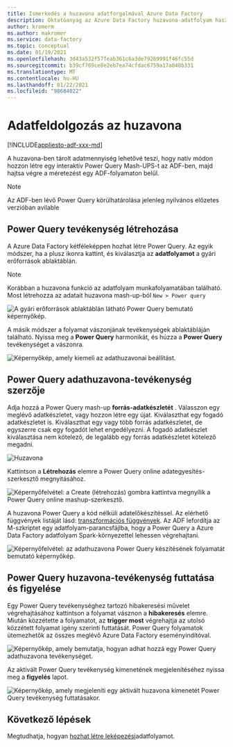 ```yaml
---
title: Ismerkedés a huzavona adatforgalmával Azure Data Factory
description: Oktatóanyag az Azure Data Factory huzavona-adatfolyam használatával történő előkészítéséhez
author: kromerm
ms.author: makromer
ms.service: data-factory
ms.topic: conceptual
ms.date: 01/19/2021
ms.openlocfilehash: 3d43a532f57feab361c6a3de79269991f46fc55d
ms.sourcegitcommit: b39cf769ce8e2eb7ea74cfdac6759a17a048b331
ms.translationtype: MT
ms.contentlocale: hu-HU
ms.lasthandoff: 01/22/2021
ms.locfileid: "98684022"
---
```

# <a name="prepare-data-with-data-wrangling"></a>Adatfeldolgozás az huzavona

[!INCLUDE[appliesto-adf-xxx-md](includes/appliesto-adf-xxx-md.md)]

A huzavona-ben tárolt adatmennyiség lehetővé teszi, hogy natív módon hozzon létre egy interaktív Power Query Mash-UPS-t az ADF-ben, majd hajtsa végre a méretezést egy ADF-folyamaton belül.

> [!NOTE]
> Az ADF-ben lévő Power Query körülhatárolása jelenleg nyilvános előzetes verzióban avilable

## <a name="create-a-power-query-activity"></a>Power Query tevékenység létrehozása

A Azure Data Factory kétféleképpen hozhat létre Power Query. Az egyik módszer, ha a plusz ikonra kattint, és kiválasztja az **adatfolyamot** a gyári erőforrások ablaktáblán.

> [!NOTE]
> Korábban a huzavona funkció az adatfolyam munkafolyamatában található. Most létrehozza az adatait huzavona mash-up-ból ```New > Power query```

![A gyári erőforrások ablaktáblán látható Power Query bemutató képernyőkép.](media/data-flow/power-query-wrangling.png)

A másik módszer a folyamat vászonjának tevékenységek ablaktábláján található. Nyissa meg a **Power Query** harmonikát, és húzza a **Power Query** tevékenységet a vászonra.

![Képernyőkép, amely kiemeli az adathuzavonai beállítást.](media/data-flow/power-query-activity.png)

## <a name="author-a-power-query-data-wrangling-activity"></a>Power Query adathuzavona-tevékenység szerzője

Adja hozzá a Power Query mash-up **forrás-adatkészletét** . Válasszon egy meglévő adatkészletet, vagy hozzon létre egy újat. Kiválaszthat egy fogadó adatkészletet is. Kiválaszthat egy vagy több forrás adatkészletet, de egyszerre csak egy fogadót lehet engedélyezni. A fogadó adatkészlet kiválasztása nem kötelező, de legalább egy forrás adatkészletet kötelező megadni.

![Huzavona](media/wrangling-data-flow/tutorial4.png)

Kattintson a **Létrehozás** elemre a Power Query online adategyesítés-szerkesztő megnyitásához.

![Képernyőfelvétel: a Create (létrehozás) gombra kattintva megnyílik a Power Query online mashup-szerkesztő.](media/wrangling-data-flow/tutorial5.png)

A huzavona Power Query a kód nélküli adatelőkészítéssel. Az elérhető függvények listáját lásd: [transzformációs függvények](wrangling-functions.md). Az ADF lefordítja az M-szkriptet egy adatfolyam-parancsfájlba, hogy a Power Query a Azure Data Factory adatfolyam Spark-környezettel lehessen végrehajtani.

![Képernyőfelvétel: az adathuzavona Power Query készítésének folyamatát bemutató képernyőkép.](media/wrangling-data-flow/tutorial6.png)

## <a name="running-and-monitoring-a-power-query-data-wrangling-activity"></a>Power Query huzavona-tevékenység futtatása és figyelése

Egy Power Query tevékenységhez tartozó hibakeresési művelet végrehajtásához kattintson a folyamat vásznon a **hibakeresés** elemre. Miután közzétette a folyamatot, az **trigger most** végrehajtja az utolsó közzétett folyamat igény szerinti futtatását. Power Query folyamatok ütemezhetők az összes meglévő Azure Data Factory eseményindítóval.

![Képernyőkép, amely bemutatja, hogyan adhat hozzá egy Power Query adathuzavona tevékenységet.](media/wrangling-data-flow/tutorial3.png)

Az aktivált Power Query tevékenység kimenetének megjelenítéséhez nyissa meg a **figyelés** lapot.

![Képernyőkép, amely megjeleníti egy aktivált huzavona kimenetét Power Query tevékenység futtatásakor.](media/wrangling-data-flow/tutorial2.png)

## <a name="next-steps"></a>Következő lépések

Megtudhatja, hogyan [hozhat létre leképezési](tutorial-data-flow.md)adatfolyamot.

